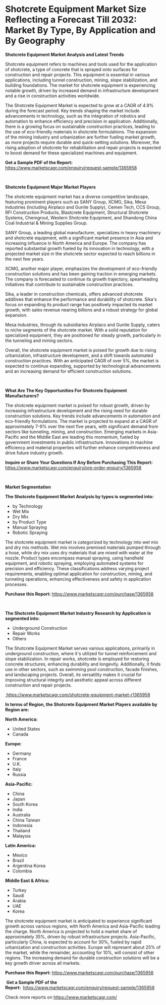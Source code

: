 <p><h1>Shotcrete Equipment Market Size Reflecting a Forecast Till 2032: Market By Type, By Application and By Geography</h1></p><p><strong>Shotcrete Equipment Market Analysis and Latest Trends</strong></p>
<p><p>Shotcrete equipment refers to machines and tools used for the application of shotcrete, a type of concrete that is sprayed onto surfaces for construction and repair projects. This equipment is essential in various applications, including tunnel construction, mining, slope stabilization, and building foundations. The market for shotcrete equipment is experiencing notable growth, driven by increased demand in infrastructure development and a rise in construction activities worldwide.</p><p>The Shotcrete Equipment Market is expected to grow at a CAGR of 4.9% during the forecast period. Key trends shaping the market include advancements in technology, such as the integration of robotics and automation to enhance efficiency and precision in application. Additionally, there is a growing focus on sustainable construction practices, leading to the use of eco-friendly materials in shotcrete formulations. The expansion of the mining industry and urbanization are further fueling market growth, as more projects require durable and quick-setting solutions. Moreover, the rising adoption of shotcrete for rehabilitation and repair projects is expected to boost demand for these specialized machines and equipment.</p></p>
<p><strong>Get a Sample PDF of the Report:&nbsp;</strong> <a href="https://www.marketscagr.com/enquiry/request-sample/1365958?utm_campaign=3574&utm_medium=2&utm_source=Github&utm_content=ia&utm_term=22032025&utm_id=shotcrete-equipment">https://www.marketscagr.com/enquiry/request-sample/1365958</a></p>
<p>&nbsp;</p>
<p><strong>Shotcrete Equipment Major Market Players</strong></p>
<p><p>The shotcrete equipment market has a diverse competitive landscape, featuring prominent players such as SANY Group, XCMG, Sika, Mesa Industries (including Airplaco and Gunite Supply), Cemen Tech, CCS Group, RFI Construction Products, Blastcrete Equipment, Structural Shotcrete Systems, Chemgrout, Western Shotcrete Equipment, and Shandong China Coal Industrial & Mining Supplies Group. </p><p>SANY Group, a leading global manufacturer, specializes in heavy machinery and shotcrete equipment, with a significant market presence in Asia and increasing influence in North America and Europe. The company has reported substantial growth fueled by its innovation in technology, with a projected market size in the shotcrete sector expected to reach billions in the next few years.</p><p>XCMG, another major player, emphasizes the development of eco-friendly construction solutions and has been gaining traction in emerging markets. The company is forecasted to continue its growth trajectory, spearheading initiatives that contribute to sustainable construction practices.</p><p>Sika, a leader in construction chemicals, offers advanced shotcrete additives that enhance the performance and durability of shotcrete. Sika's focus on expanding its product range has positively impacted its market growth, with sales revenue nearing billions and a robust strategy for global expansion.</p><p>Mesa Industries, through its subsidiaries Airplaco and Gunite Supply, caters to niche segments of the shotcrete market. With a solid reputation for specialized equipment, they are positioned for steady growth, particularly in the tunneling and mining sectors.</p><p>Overall, the shotcrete equipment market is poised for growth due to rising urbanization, infrastructure development, and a shift towards automated construction practices. With an anticipated CAGR of over 5%, the market is expected to continue expanding, supported by technological advancements and an increasing demand for efficient construction solutions.</p></p>
<p>&nbsp;</p>
<p><strong>What Are The Key Opportunities For Shotcrete Equipment Manufacturers?</strong></p>
<p><p>The shotcrete equipment market is poised for robust growth, driven by increasing infrastructure development and the rising need for durable construction solutions. Key trends include advancements in automation and eco-friendly formulations. The market is projected to expand at a CAGR of approximately 7-9% over the next five years, with significant demand from sectors like tunneling, mining, and construction. Emerging markets in Asia-Pacific and the Middle East are leading this momentum, fueled by government investments in public infrastructure. Innovations in machine efficiency and material properties will further enhance competitiveness and drive future industry growth.</p></p>
<p><strong>Inquire or Share Your Questions If Any Before Purchasing This Report:</strong> <a href="https://www.marketscagr.com/enquiry/pre-order-enquiry/1365958?utm_campaign=3574&utm_medium=2&utm_source=Github&utm_content=ia&utm_term=22032025&utm_id=shotcrete-equipment">https://www.marketscagr.com/enquiry/pre-order-enquiry/1365958</a></p>
<p>&nbsp;</p>
<p><strong>Market Segmentation</strong></p>
<p><strong>The Shotcrete Equipment Market Analysis by types is segmented into:</strong></p>
<p><ul><li>by Technology</li><li>Wet Mix</li><li>Dry Mix</li><li>by Product Type</li><li>Manual Spraying</li><li>Robotic Spraying</li></ul></p>
<p><p>The shotcrete equipment market is categorized by technology into wet mix and dry mix methods. Wet mix involves premixed materials pumped through a hose, while dry mix uses dry materials that are mixed with water at the nozzle. Product types encompass manual spraying, using handheld equipment, and robotic spraying, employing automated systems for precision and efficiency. These classifications address varying project requirements, enabling optimal application for construction, mining, and tunneling operations, enhancing effectiveness and safety in application processes.</p></p>
<p><strong>Purchase this Report:&nbsp;</strong><a href="https://www.marketscagr.com/purchase/1365958?utm_campaign=3574&utm_medium=2&utm_source=Github&utm_content=ia&utm_term=22032025&utm_id=shotcrete-equipment">https://www.marketscagr.com/purchase/1365958</a></p>
<p>&nbsp;</p>
<p><strong>The Shotcrete Equipment Market Industry Research by Application is segmented into:</strong></p>
<p><ul><li>Underground Construction</li><li>Repair Works</li><li>Others</li></ul></p>
<p><p>The Shotcrete Equipment Market serves various applications, primarily in underground construction, where it's utilized for tunnel reinforcement and slope stabilization. In repair works, shotcrete is employed for restoring concrete structures, enhancing durability and longevity. Additionally, it finds use in other sectors, such as swimming pool construction, facade finishes, and landscaping projects. Overall, its versatility makes it crucial for improving structural integrity and aesthetic appeal across different construction and repair projects.</p></p>
<p><a href="https://www.marketscagr.com/shotcrete-equipment-market-r1365958?utm_campaign=3574&utm_medium=2&utm_source=Github&utm_content=ia&utm_term=22032025&utm_id=shotcrete-equipment">&nbsp;https://www.marketscagr.com/shotcrete-equipment-market-r1365958</a></p>
<p><strong>In terms of Region, the Shotcrete Equipment Market Players available by Region are:</strong></p>
<p>
    <p> <strong> North America: </strong>
        <ul>
            <li>United States</li>
            <li>Canada</li>
        </ul>
        </p> 
    <p> <strong> Europe: </strong>
        <ul>
            <li>Germany</li>
            <li>France</li>
            <li>U.K.</li>
            <li>Italy</li>
            <li>Russia</li>
        </ul>
        </p> 
    <p> <strong> Asia-Pacific: </strong>
        <ul>
            <li>China</li>
            <li>Japan</li>
            <li>South Korea</li>
            <li>India</li>
            <li>Australia</li>
            <li>China Taiwan</li>
            <li>Indonesia</li>
            <li>Thailand</li>
            <li>Malaysia</li>
        </ul>
        </p> 
    <p> <strong> Latin America: </strong>
        <ul>
            <li>Mexico</li>
            <li>Brazil</li>
            <li>Argentina Korea</li>
            <li>Colombia</li>
        </ul>
        </p> 
    <p> <strong> Middle East & Africa: </strong>
        <ul>
            <li>Turkey</li>
            <li>Saudi</li>
            <li>Arabia</li>
            <li>UAE</li>
            <li>Korea</li>
        </ul>
    </p>
    </p>
<p><p>The shotcrete equipment market is anticipated to experience significant growth across various regions, with North America and Asia-Pacific leading the charge. North America is projected to hold a market share of approximately 35%, driven by robust infrastructure projects. Asia-Pacific, particularly China, is expected to account for 30%, fueled by rapid urbanization and construction activities. Europe will represent about 25% of the market, while the remainder, accounting for 10%, will consist of other regions. The increasing demand for durable construction solutions will be a key growth driver across all markets.</p></p>
<p><strong>Purchase this Report: </strong><a href="https://www.marketscagr.com/purchase/1365958?utm_campaign=3574&utm_medium=2&utm_source=Github&utm_content=ia&utm_term=22032025&utm_id=shotcrete-equipment">https://www.marketscagr.com/purchase/1365958</a></p>
<p>&nbsp;<strong>Get a Sample PDF of the Report:&nbsp;&nbsp;</strong><a href="https://www.marketscagr.com/enquiry/request-sample/1365958?utm_campaign=3574&utm_medium=2&utm_source=Github&utm_content=ia&utm_term=22032025&utm_id=shotcrete-equipment">https://www.marketscagr.com/enquiry/request-sample/1365958</a></p>
<p><strong></strong></p>
<p>Check more reports on <a href="https://www.marketscagr.com/?utm_campaign=3574&utm_medium=2&utm_source=Github&utm_content=ia&utm_term=22032025&utm_id=shotcrete-equipment">https://www.marketscagr.com/</a></p>